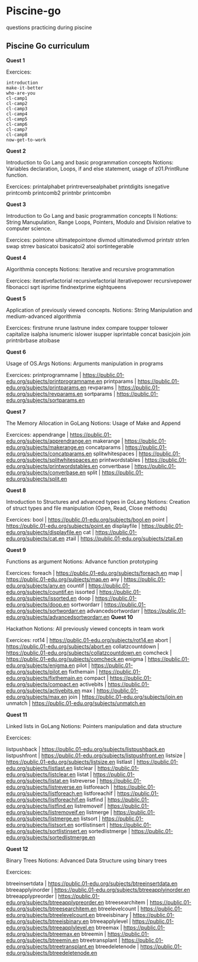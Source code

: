 # Piscine-go

questions practicing during piscine

## Piscine Go curriculum

**Quest 1**

Exercices:
```
introduction
make-it-better
who-are-you
cl-camp1
cl-camp2
cl-camp3
cl-camp4
cl-camp5
cl-camp6
cl-camp7
cl-camp8
now-get-to-work
```

**Quest 2**

Introduction to Go Lang and basic programmation concepts
Notions: Variables declaration, Loops, if and else statement, usage of z01.PrintRune function.

Exercices:
printalphabet
printreversealphabet
printdigits 
isnegative
printcomb
printcomb2 
printnbr
printcombn 

**Quest 3**

Introduction to Go Lang and basic programmation concepts II
Notions: String Manupulation, Range Loops, Pointers, Modulo and Division relative to computer science.

Exercices:
pointone 
ultimatepointone
divmod
ultimatedivmod
printstr 
strlen 
swap 
strrev
basicatoi 
basicatoi2
atoi 
sortintegerable 

**Quest 4**

Algorithmia concepts
Notions: Iterative and recursive programmation

Exercices:
iterativefactorial 
recursivefactorial
iterativepower 
recursivepower 
fibonacci 
sqrt 
isprime 
findnextprime 
eightqueens 

**Quest 5**

Application of previously viewed concepts.
Notions: String Manipulation and medium-advanced algorithmia

Exercices:
firstrune 
nrune 
lastrune
index 
compare 
toupper 
tolower 
capitalize 
isalpha 
isnumeric 
islower 
isupper 
isprintable
concat 
basicjoin 
join 
printnbrbase
atoibase

**Quest 6**

Usage of OS.Args
Notions: Arguments manipulation in programs

Exercices:
printprogramname | https://public.01-edu.org/subjects/printprogramname.en
printparams | https://public.01-edu.org/subjects/printparams.en
revparams | https://public.01-edu.org/subjects/revparams.en
sortparams | https://public.01-edu.org/subjects/sortparams.en

**Quest 7**

The Memory Allocation in GoLang
Notions: Usage of Make and Append

Exercices:
appendrange | https://public.01-edu.org/subjects/apprendrange.en
makerange | https://public.01-edu.org/subjects/makerange.en
concatparams | https://public.01-edu.org/subjects/concatparams.en
splitwhitespaces | https://public.01-edu.org/subjects/splitwhitespaces.en
printwordstables | https://public.01-edu.org/subjects/printwordstables.en
convertbase | https://public.01-edu.org/subjects/converbase.en
split | https://public.01-edu.org/subjects/split.en

**Quest 8**

Introduction to Structures and advanced types in GoLang
Notions: Creation of struct types and file manipulation (Open, Read, Close methods)

Exercices:
bool | https://public.01-edu.org/subjects/bool.en
point | https://public.01-edu.org/subjects/point.en
displayfile | https://public.01-edu.org/subjects/displayfile.en
cat | https://public.01-edu.org/subjects/cat.en
ztail | https://public.01-edu.org/subjects/ztail.en

**Quest 9**

Functions as argument
Notions: Advance function prototyping

Exercices:
foreach | https://public.01-edu.org/subjects/foreach.en
map | https://public.01-edu.org/subjects/map.en
any | https://public.01-edu.org/subjects/any.en
countif | https://public.01-edu.org/subjects/countif.en
issorted | https://public.01-edu.org/subjects/issorted.en
doop | https://public.01-edu.org/subjects/doop.en
sortwordarr | https://public.01-edu.org/subjects/sortwordarr.en
advancedsortwordarr | https://public.01-edu.org/subjects/advancedsortwordarr.en
**Quest 10**

Hackathon
Notions: All previously viewed concepts in team work

Exercices:
rot14 | https://public.01-edu.org/subjects/rot14.en
abort | https://public.01-edu.org/subjects/abort.en
collatzcountdown | https://public.01-edu.org/subjects/collatzcountdown.en
comcheck | https://public.01-edu.org/subjects/comcheck.en
enigma | https://public.01-edu.org/subjects/enigma.en
pilot | https://public.01-edu.org/subjects/pilot.en
fixthemain | https://public.01-edu.org/subjects/fixthemain.en
compact | https://public.01-edu.org/subjects/compact.en
activebits | https://public.01-edu.org/subjects/activebits.en
max | https://public.01-edu.org/subjects/max.en
join | https://public.01-edu.org/subjects/join.en
unmatch | https://public.01-edu.org/subjects/unmatch.en

**Quest 11**

Linked lists in GoLang
Notions: Pointers manipulation and data structure

Exercices:

listpushback | https://public.01-edu.org/subjects/listpushback.en
listpushfront | https://public.01-edu.org/subjects/listpushfront.en
listsize | https://public.01-edu.org/subjects/listsize.en
listlast | https://public.01-edu.org/subjects/listlast.en
listclear | https://public.01-edu.org/subjects/listclear.en
listat | https://public.01-edu.org/subjects/listat.en
listreverse | https://public.01-edu.org/subjects/listreverse.en
listforeach | https://public.01-edu.org/subjects/listforeach.en
listforeachif | https://public.01-edu.org/subjects/listforeachif.en
listfind | https://public.01-edu.org/subjects/listfind.en
listremoveif | https://public.01-edu.org/subjects/listremoveif.en
listmerge | https://public.01-edu.org/subjects/listmerge.en
listsort | https://public.01-edu.org/subjects/listsort.en
sortlistinsert | https://public.01-edu.org/subjects/sortlistinsert.en
sortedlistmerge | https://public.01-edu.org/subjects/sortedlistmerge.en

**Quest 12**

Binary Trees
Notions: Advanced Data Structure using binary trees

Exercices:

btreeinsertdata | https://public.01-edu.org/subjects/btreeinsertdata.en
btreeapplyinorder | https://public.01-edu.org/subjects/btreeapplyinorder.en
btreeapplypreorder | https://public.01-edu.org/subjects/btreeapplypreorder.en
btreesearchitem | https://public.01-edu.org/subjects/btreesearchitem.en
btreelevelcount | https://public.01-edu.org/subjects/btreelevelcount.en
btreeisbinary | https://public.01-edu.org/subjects/btreeisbinary.en
btreeapplylevel | https://public.01-edu.org/subjects/btreeapplylevel.en
btreemax | https://public.01-edu.org/subjects/btreemax.en
btreemin | https://public.01-edu.org/subjects/btreemin.en
btreetransplant | https://public.01-edu.org/subjects/btreetransplant.en
btreedeletenode | https://public.01-edu.org/subjects/btreedeletenode.en